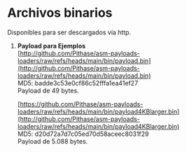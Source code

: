 # Archivos binarios

Disponibles para ser descargados vía http.

1. **Payload para Ejemplos**  
   [http://github.com/Pithase/asm-payloads-loaders/raw/refs/heads/main/bin/payload.bin](http://github.com/Pithase/asm-payloads-loaders/raw/refs/heads/main/bin/payload.bin)  
   MD5: badde3c53e0cf86c52fffa1ea41ef27    
   Payload de 49 bytes.  

   [https://github.com/Pithase/asm-payloads-loaders/raw/refs/heads/main/bin/payload4KBlarger.bin](http://github.com/Pithase/asm-payloads-loaders/raw/refs/heads/main/bin/payload4KBlarger.bin)  
   MD5: d20d72a7d7c05ed70d58aceec8031f29   
   Payload de 5.088 bytes.  

   

